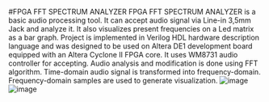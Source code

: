 #FPGA FFT SPECTRUM ANALYZER
FPGA FFT SPECTRUM ANALYZER is a basic audio processing tool. It can accept audio signal via Line-in 3,5mm Jack and analyze it. It also visualizes present frequencies on a Led matrix as a bar graph.
Project is implemented in Verilog HDL hardware description language and was designed to be used on Altera DE1 development board equipped with an Altera Cyclone II FPGA core. It uses WM8731 audio controller for accepting. Audio analysis and modification is done using FFT algorithm. Time-domain audio signal is transformed into frequency-domain. Frequency-domain samples are used to generate visualization.
![image](https://github.com/user-attachments/assets/af29cfa4-4808-46ea-b11e-a1af11c12dc3)
![image](https://github.com/user-attachments/assets/27a77f0d-20a7-4a3b-8628-aa6a190f79fc)
